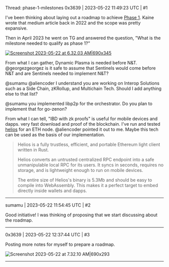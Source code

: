 Thread: phase-1-milestones
0x3639 | 2023-05-22 11:49:23 UTC | #1

I've been thinking about laying out a roadmap to achieve [Phase 1](https://medium.com/@zenon.network/towards-nom-phase-1-global-scale-global-adoption-9046ec78218d).  Kaine wrote that medium article back in 2022 and the scope was pretty expansive.      

Then in April 2023 he went on TG and answered the question, "What is the milestone needed to qualify as phase 1?"

[![Screenshot 2023-05-22 at 6.32.03 AM|690x345](upload://xBW8CCpaYka4IS97vnF6TytHpyw.png)](https://t.me/zenonnetwork/275986)

From what I can gather, Dynamic Plasma is needed before N&T.  @georgezgeorgez is it safe to assume that Sentinels would come before N&T and are Sentinels needed to implement N&T?

@sumamu @aliencoder I understand you are working on Interop Solutions such as a Side Chain, zKRollup, and Multichain Tech.  Should I add anything else to that list?  

@sumamu you implemented libp2p for the orchestrator.  Do you plan to implement that for go-zenon?

From what I can tell, "IBD with zk proofs" is useful for mobile devices and dapps.  very fast download and proof of the blockchain.  I've run and tested [helios](https://github.com/a16z/helios) for an ETH node.  @aliencoder pointed it out to me.  Maybe this tech can be used as the basis of our implementation.  

> Helios is a fully trustless, efficient, and portable Ethereum light client written in Rust.
> 
> Helios converts an untrusted centralized RPC endpoint into a safe unmanipulable local RPC for its users. It syncs in seconds, requires no storage, and is lightweight enough to run on mobile devices.
> 
> The entire size of Helios's binary is 5.3Mb and should be easy to compile into WebAssembly. This makes it a perfect target to embed directly inside wallets and dapps.

-------------------------

sumamu | 2023-05-22 11:54:45 UTC | #2

Good initiative! I was thinking of proposing that we start discussing about the roadmap.

-------------------------

0x3639 | 2023-05-22 12:37:44 UTC | #3

Posting more notes for myself to prepare a roadmap. 

![Screenshot 2023-05-22 at 7.32.10 AM|690x293](upload://i1wZTxN3yRTzYUWLPXrkxge4LJT.png)

-------------------------

